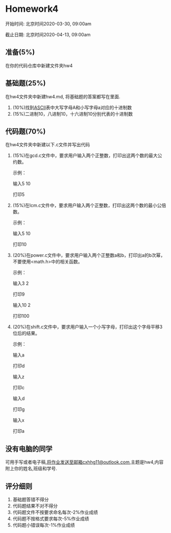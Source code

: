 # Homework4

开始时间: 北京时间2020-03-30, 09:00am

截止日期: 北京时间2020-04-13, 09:00am

## 准备(5%)

在你的代码仓库中新建文件夹hw4

## 基础题(25%)

在hw4文件夹中新建hw4.md, 将基础题的答案都写在里面.

1. (10%)找到[ASCII](https://baike.baidu.com/item/ASCII)表中大写字母A和小写字母a对应的十进制数
2. (15%)二进制10，八进制10，十六进制10分别代表的十进制数

## 代码题(70%)

在hw4文件夹中新建以下.c文件并写出代码

1. (15%)在gcd.c文件中，要求用户输入两个正整数，打印出这两个数的最大公约数。

   示例：

   输入5 10

   打印5

2. (15%)在lcm.c文件中，要求用户输入两个正整数，打印出这两个数的最小公倍数。

   示例：

   输入5 10

   打印10

3. (20%)在power.c文件中，要求用户输入两个正整数a和b，打印出a的b次幂，不要使用<math.h>中的相关函数。

   示例：

   输入3 2

   打印9

   输入10 2

   打印100

4. (20%)在shift.c文件中，要求用户输入一个小写字母，打印出这个字母平移3位后的结果。

   示例：

   输入a

   打印d

   输入z

   打印c

   输入d

   打印g

   输入x

   打印a

## 没有电脑的同学

可用手写或者电子稿,将作业发送至邮箱cxhhg11@outlook.com,主题是hw4,内容附上你的姓名,班级和学号.

## 评分细则

1. 基础题答错不得分
2. 代码题结果不对不得分
3. 代码题文件不按要求命名每次-2%作业成绩
4. 代码题不按格式要求每次-5%作业成绩
5. 代码题小错误每次-1%作业成绩